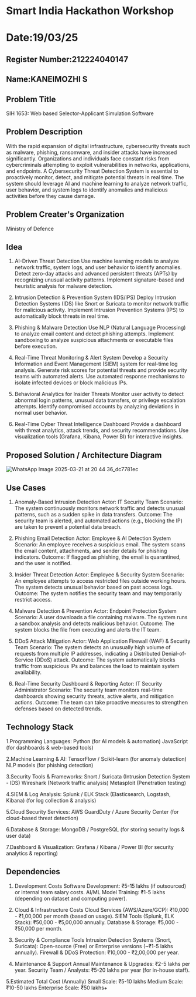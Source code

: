 # Smart India Hackathon Workshop
# Date:19/03/25
## Register Number:212224040147
## Name:KANEIMOZHI S
## Problem Title
SIH 1653: Web based Selector-Applicant Simulation Software
## Problem Description
With the rapid expansion of digital infrastructure, cybersecurity threats such as malware, phishing, ransomware, and insider attacks have increased significantly. Organizations and individuals face constant risks from cybercriminals attempting to exploit vulnerabilities in networks, applications, and endpoints.
A Cybersecurity Threat Detection System is essential to proactively monitor, detect, and mitigate potential threats in real time. The system should leverage AI and machine learning to analyze network traffic, user behavior, and system logs to identify anomalies and malicious activities before they cause damage.

## Problem Creater's Organization
Ministry of Defence

## Idea
1. AI-Driven Threat Detection
Use machine learning models to analyze network traffic, system logs, and user behavior to identify anomalies.
Detect zero-day attacks and advanced persistent threats (APTs) by recognizing unusual activity patterns.
Implement signature-based and heuristic analysis for malware detection.

2. Intrusion Detection & Prevention System (IDS/IPS)
Deploy Intrusion Detection Systems (IDS) like Snort or Suricata to monitor network traffic for malicious activity.
Implement Intrusion Prevention Systems (IPS) to automatically block threats in real time.

3. Phishing & Malware Detection
Use NLP (Natural Language Processing) to analyze email content and detect phishing attempts.
Implement sandboxing to analyze suspicious attachments or executable files before execution.

4. Real-Time Threat Monitoring & Alert System
Develop a Security Information and Event Management (SIEM) system for real-time log analysis.
Generate risk scores for potential threats and provide security teams with automated alerts.
Use automated response mechanisms to isolate infected devices or block malicious IPs.

5. Behavioral Analytics for Insider Threats
Monitor user activity to detect abnormal login patterns, unusual data transfers, or privilege escalation attempts.
Identify compromised accounts by analyzing deviations in normal user behavior.

6. Real-Time Cyber Threat Intelligence Dashboard
Provide a dashboard with threat analytics, attack trends, and security recommendations.
Use visualization tools (Grafana, Kibana, Power BI) for interactive insights.


## Proposed Solution / Architecture Diagram
![WhatsApp Image 2025-03-21 at 20 44 36_dc7781ec](https://github.com/user-attachments/assets/12e5cf61-2172-41a8-b08b-5a9fb742bb88)


## Use Cases
1. Anomaly-Based Intrusion Detection
Actor: IT Security Team
Scenario: The system continuously monitors network traffic and detects unusual patterns, such as a sudden spike in data transfers.
Outcome: The security team is alerted, and automated actions (e.g., blocking the IP) are taken to prevent a potential data breach.

2. Phishing Email Detection
Actor: Employee & AI Detection System
Scenario: An employee receives a suspicious email. The system scans the email content, attachments, and sender details for phishing indicators.
Outcome: If flagged as phishing, the email is quarantined, and the user is notified.

3. Insider Threat Detection
Actor: Employee & Security System
Scenario: An employee attempts to access restricted files outside working hours. The system detects unusual behavior based on past access logs.
Outcome: The system notifies the security team and may temporarily restrict access.

4. Malware Detection & Prevention
Actor: Endpoint Protection System
Scenario: A user downloads a file containing malware. The system runs a sandbox analysis and detects malicious behavior.
Outcome: The system blocks the file from executing and alerts the IT team.

5. DDoS Attack Mitigation
Actor: Web Application Firewall (WAF) & Security Team
Scenario: The system detects an unusually high volume of requests from multiple IP addresses, indicating a Distributed Denial-of-Service (DDoS) attack.
Outcome: The system automatically blocks traffic from suspicious IPs and balances the load to maintain system availability.

6. Real-Time Security Dashboard & Reporting
Actor: IT Security Administrator
Scenario: The security team monitors real-time dashboards showing security threats, active alerts, and mitigation actions.
Outcome: The team can take proactive measures to strengthen defenses based on detected trends.

## Technology Stack
1.Programming Languages:
Python (for AI models & automation)
JavaScript (for dashboards & web-based tools)

2.Machine Learning & AI:
TensorFlow / Scikit-learn (for anomaly detection)
NLP models (for phishing detection)

3.Security Tools & Frameworks:
Snort / Suricata (Intrusion Detection System - IDS)
Wireshark (Network traffic analysis)
Metasploit (Penetration testing)

4.SIEM & Log Analysis:
Splunk / ELK Stack (Elasticsearch, Logstash, Kibana) (for log collection & analysis)

5.Cloud Security Services:
AWS GuardDuty / Azure Security Center (for cloud-based threat detection)

6.Database & Storage:
MongoDB / PostgreSQL (for storing security logs & user data)

7.Dashboard & Visualization:
Grafana / Kibana / Power BI (for security analytics & reporting)

## Dependencies
1. Development Costs
Software Development: ₹5-15 lakhs (if outsourced) or internal team salary costs.
AI/ML Model Training: ₹1-5 lakhs (depending on dataset and computing power).

2. Cloud & Infrastructure Costs
Cloud Services (AWS/Azure/GCP): ₹10,000 - ₹1,00,000 per month (based on usage).
SIEM Tools (Splunk, ELK Stack): ₹50,000 - ₹5,00,000 annually.
Database & Storage: ₹5,000 - ₹50,000 per month.

3. Security & Compliance Tools
Intrusion Detection Systems (Snort, Suricata): Open-source (Free) or Enterprise versions (~₹1-5 lakhs annually).
Firewall & DDoS Protection: ₹10,000 - ₹2,00,000 per year.

4. Maintenance & Support
Annual Maintenance & Upgrades: ₹2-5 lakhs per year.
Security Team / Analysts: ₹5-20 lakhs per year (for in-house staff).

5.Estimated Total Cost (Annually)
Small Scale: ₹5-10 lakhs
Medium Scale: ₹10-50 lakhs
Enterprise Scale: ₹50 lakhs+

